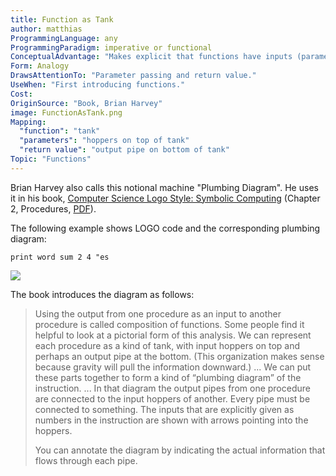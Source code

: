 ```yaml
---
title: Function as Tank
author: matthias
ProgrammingLanguage: any
ProgrammingParadigm: imperative or functional
ConceptualAdvantage: "Makes explicit that functions have inputs (parameters) and outputs (return value)."
Form: Analogy
DrawsAttentionTo: "Parameter passing and return value."
UseWhen: "First introducing functions."
Cost:
OriginSource: "Book, Brian Harvey"
image: FunctionAsTank.png
Mapping:
  "function": "tank"
  "parameters": "hoppers on top of tank"
  "return value": "output pipe on bottom of tank"
Topic: "Functions"
---
```


Brian Harvey also calls this notional machine "Plumbing Diagram".
He uses it in his book,
[Computer Science Logo Style: Symbolic Computing](https://mitpress.mit.edu/books/computer-science-logo-style-second-edition-volume-1)
(Chapter 2, Procedures, [PDF](https://people.eecs.berkeley.edu/~bh/pdf/v1ch02.pdf)).

The following example shows LOGO code and the corresponding plumbing diagram:

```logo
print word sum 2 4 "es
```

<img src="/assets/images/nm/FunctionAsTank.png" class="ui bordered image">

The book introduces the diagram as follows:

> Using the output from one procedure as an input to another procedure
> is called composition of functions.
> Some people find it helpful to look at a pictorial form of this analysis.
> We can represent each procedure as a kind of tank,
> with input hoppers on top and perhaps an output pipe at the bottom.
> (This organization makes sense because gravity will pull the information downward.)
> ...
> We can put these parts together to form a kind of “plumbing diagram” of the instruction.
> ...
> In that diagram the output pipes from one procedure
> are connected to the input hoppers of another.
> Every pipe must be connected to something.
> The inputs that are explicitly given as numbers in the instruction
> are shown with arrows pointing into the hoppers.
>
> You can annotate the diagram by indicating the actual information that flows through each pipe.
